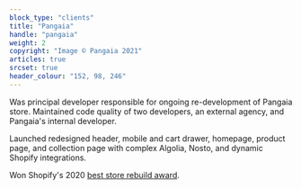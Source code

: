 ```yaml
---
block_type: "clients"
title: "Pangaia"
handle: "pangaia"
weight: 2
copyright: "Image © Pangaia 2021"
articles: true
srcset: true
header_colour: "152, 98, 246"
---
```


Was principal developer responsible for ongoing re-development of Pangaia store. Maintained code quality of two developers, an external agency, and Pangaia's internal developer.

Launched redesigned header, mobile and cart drawer, homepage, product page, and collection page with complex Algolia, Nosto, and dynamic Shopify integrations.

Won Shopify's 2020 [best store rebuild award](https://www.shopify.co.uk/partners/blog/shopify-commerce-awards-2020-winners#store-rebuild).
